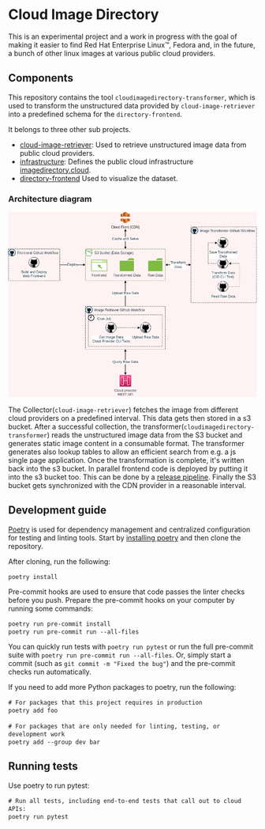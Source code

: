 # Cloud Image Directory

This is an experimental project and a work in progress with the goal of making it easier
to find Red Hat Enterprise Linux™, Fedora and, in the future, a bunch of other linux images
at various public cloud providers.

## Components

This repository contains the tool `cloudimagedirectory-transformer`, which is used to transform the unstructured data provided by `cloud-image-retriever` into a predefined schema for the `directory-frontend`.

It belongs to three other sub projects.

- [cloud-image-retriever](https://github.com/redhatcloudx/cloud-image-retriever): Used to retrieve unstructured image data from public cloud providers.
- [infrastructure](https://github.com/redhatcloudx/infrastructure): Defines the public cloud infrastructure [imagedirectory.cloud](https://imagedirectory.cloud/).
- [directory-frontend](https://github.com/redhatcloudx/cloud-image-directory-frontend) Used to visualize the dataset.

### Architecture diagram

![Architecture diagram](assets/arch-diagram.png)

The Collector(`cloud-image-retriever`) fetches the image from different cloud providers on a predefined interval. This data gets then stored in a s3 bucket.
After a successful collection, the transformer(`cloudimagedirectory-transformer`) reads the unstructured image data from the S3 bucket and generates static image content in a consumable format. The transformer generates also lookup tables to allow an efficient search from e.g. a js single page application. Once the transformation is complete, it's written back into the s3 bucket.
In parallel frontend code is deployed by putting it into the s3 bucket too. This can be done by a [release pipeline](https://github.com/redhatcloudx/cloud-image-directory-frontend/blob/main/.github/workflows/release.yaml).
Finally the S3 bucket gets synchronized with the CDN provider in a reasonable interval.

## Development guide

[Poetry] is used for dependency management and centralized configuration for testing and
linting tools. Start by [installing poetry] and then clone the repository.

After cloning, run the following:

```console
poetry install
```

Pre-commit hooks are used to ensure that code passes the linter checks before you push.
Prepare the pre-commit hooks on your computer by running some commands:

```console
poetry run pre-commit install
poetry run pre-commit run --all-files
```

You can quickly run tests with `poetry run pytest` or run the full pre-commit suite with
`poetry run pre-commit run --all-files`. Or, simply start a commit (such as `git commit -m "Fixed the bug"`) and the pre-commit checks run automatically.

If you need to add more Python packages to poetry, run the following:

```console
# For packages that this project requires in production
poetry add foo

# For packages that are only needed for linting, testing, or development work
poetry add --group dev bar
```

## Running tests

Use poetry to run pytest:

```commandline
# Run all tests, including end-to-end tests that call out to cloud APIs:
poetry run pytest
```

[Poetry]: https://python-poetry.org/
[installing poetry]: https://python-poetry.org/docs/#installation
